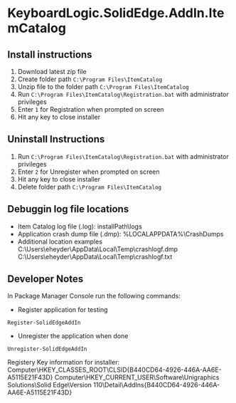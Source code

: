 # KeyboardLogic.SolidEdge.AddIn.ItemCatalog

## Install instructions
1. Download latest zip file
2. Create folder path `C:\Program Files\ItemCatalog`
3. Unzip file to the folder path `C:\Program Files\ItemCatalog`
4. Run `C:\Program Files\ItemCatalog\Registration.bat` with administrator privileges
5. Enter `1` for Registration when prompted on screen
6. Hit any key to close installer

## Uninstall Instructions
1. Run `C:\Program Files\ItemCatalog\Registration.bat` with administrator privileges
2. Enter `2` for Unregister when prompted on screen
3. Hit any key to close installer
4. Delete folder path `C:\Program Files\ItemCatalog`

## Debuggin log file locations
- Item Catalog log file (.log): installPath\logs
- Application crash dump file (.dmp): %LOCALAPPDATA%\CrashDumps
- Additional location examples
	C:\Users\eheyder\AppData\Local\Temp\crashlogf.dmp
	C:\Users\eheyder\AppData\Local\Temp\crashlogf.txt

## Developer Notes
In Package Manager Console run the following commands:
- Register application for testing
```
Register-SolidEdgeAddIn
```
- Unregister the application when done
```
Unregister-SolidEdgeAddIn
```

Registery Key information for installer:
Computer\HKEY_CLASSES_ROOT\CLSID\{B440CD64-4926-446A-AA6E-A5115E21F43D}
Computer\HKEY_CURRENT_USER\Software\Unigraphics Solutions\Solid Edge\Version 110\Detail\AddIns\{B440CD64-4926-446A-AA6E-A5115E21F43D}
